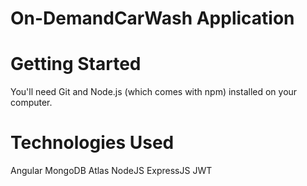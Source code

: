 # On-DemandCarWash Application


# Getting Started
You'll need Git and Node.js (which comes with npm) installed on your computer.

# Technologies Used
 Angular
 MongoDB Atlas
 NodeJS
 ExpressJS
 JWT
